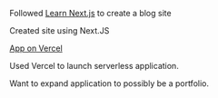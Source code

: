 Followed [Learn Next.js](https://nextjs.org/learn) to create a blog site

Created site using Next.JS

[App on Vercel](https://nextjs-blog-nu-eight-71.vercel.app/)

Used Vercel to launch serverless application.

Want to expand application to possibly be a portfolio.
